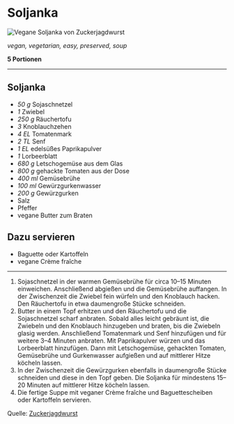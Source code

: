 # Soljanka

![Vegane Soljanka von Zuckerjagdwurst](https://assets-edge.zuckerjagdwurst.com/img/ubnidod81loy0u5f73g8x7rjjokd?w=444&h=280&q=55&fit=crop&fm=webp&crop=center&animated=false)

*vegan, vegetarian, easy, preserved, soup*

**5 Portionen**

---

## Soljanka

- *50 g* Sojaschnetzel
- *1* Zwiebel
- *250 g* Räuchertofu
- *3* Knoblauchzehen
- *4 EL* Tomatenmark
- *2 TL* Senf
- *1 EL* edelsüßes Paprikapulver
- *1* Lorbeerblatt
- *680 g* Letschogemüse aus dem Glas
- *800 g* gehackte Tomaten aus der Dose
- *400 ml* Gemüsebrühe
- *100 ml* Gewürzgurkenwasser
- *200 g* Gewürzgurken
- Salz
- Pfeffer
- vegane Butter zum Braten

## Dazu servieren

- Baguette oder Kartoffeln
- vegane Crème fraîche

---

1. Sojaschnetzel in der warmen Gemüsebrühe für circa 10–15 Minuten einweichen. Anschließend abgießen und die Gemüsebrühe auffangen. In der Zwischenzeit die Zwiebel fein würfeln und den Knoblauch hacken. Den Räuchertofu in etwa daumengroße Stücke schneiden.
2. Butter in einem Topf erhitzen und den Räuchertofu und die Sojaschnetzel scharf anbraten. Sobald alles leicht gebräunt ist, die Zwiebeln und den Knoblauch hinzugeben und braten, bis die Zwiebeln glasig werden. Anschließend Tomatenmark und Senf hinzufügen und für weitere 3–4 Minuten anbraten. Mit Paprikapulver würzen und das Lorbeerblatt hinzufügen. Dann mit Letschogemüse, gehackten Tomaten, Gemüsebrühe und Gurkenwasser aufgießen und auf mittlerer Hitze köcheln lassen.
3. In der Zwischenzeit die Gewürzgurken ebenfalls in daumengroße Stücke schneiden und diese in den Topf geben. Die Soljanka für mindestens 15–20 Minuten auf mittlerer Hitze köcheln lassen.
4. Die fertige Suppe mit veganer Crème fraîche und Baguettescheiben oder Kartoffeln servieren.

Quelle: [Zuckerjagdwurst](https://www.zuckerjagdwurst.com/de/rezepte/vegane-soljanka)